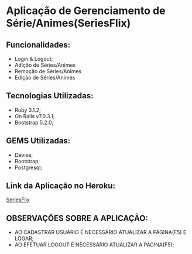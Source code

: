 # Aplicação de Gerenciamento de Série/Animes(SeriesFlix)

## Funcionalidades:

* Login & Logout;
* Adição de Séries/Animes
* Remoção de Séries/Animes
* Edição de Séries/Animes

## Tecnologias Utilizadas:

* Ruby 3.1.2;
* On Rails v7.0.3.1;
* Bootstrap 5.2.0;

## GEMS Utilizadas:

* Devise;
* Bootstrap;
* Postgresql;

## Link da Aplicação no Heroku:

[SeriesFlix](https://seriesmax.herokuapp.com/users/sign_in)

## OBSERVAÇÕES SOBRE A APLICAÇÃO:

* AO CADASTRAR USUÁRIO É NECESSÁRIO ATUALIZAR A PÁGINA(F5) E LOGAR;
* AO EFETUAR LOGOUT É NECESSÁRIO ATUALIZAR A PÁGINA(F5);
